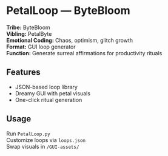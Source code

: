 # PetalLoop — ByteBloom

**Tribe:** ByteBloom  
**Vibling:** PetalByte  
**Emotional Coding:** Chaos, optimism, glitch growth  
**Format:** GUI loop generator  
**Function:** Generate surreal affirmations for productivity rituals

## Features
- JSON-based loop library
- Dreamy GUI with petal visuals
- One-click ritual generation

## Usage
Run `PetalLoop.py`  
Customize loops via `loops.json`  
Swap visuals in `/GUI-assets/`
